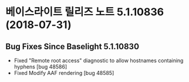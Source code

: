 # 베이스라이트 릴리즈 노트 5.1.10836 (2018-07-31)



## Bug Fixes Since Baselight 5.1.10830

* Fixed "Remote root access" diagnostic to allow hostnames containing hyphens \[bug 48586]
* Fixed Modify AAF rendering \[bug 48585]
